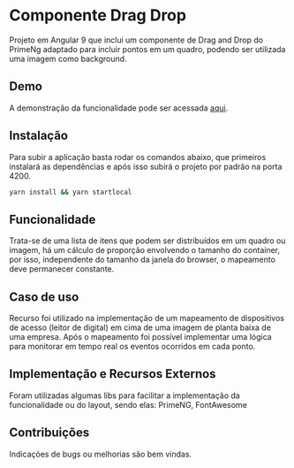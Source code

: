 # Componente Drag Drop

Projeto em Angular 9 que inclui um componente de Drag and Drop do PrimeNg adaptado para incluir pontos em um quadro, podendo ser utilizada uma imagem como background.

## Demo
A demonstração da funcionalidade pode ser acessada [aqui](https://drag-drop-component.herokuapp.com/).

## Instalação

Para subir a aplicação basta rodar os comandos abaixo, que primeiros instalará as dependências e após isso subirá o projeto por padrão na porta 4200.

```bash
yarn install && yarn startlocal
```

## Funcionalidade

Trata-se de uma lista de itens que podem ser distribuídos em um quadro ou imagem, há um cálculo de proporção envolvendo o tamanho do container, por isso, independente do tamanho da janela do browser, o mapeamento deve permanecer constante.

## Caso de uso

Recurso foi utilizado na implementação de um mapeamento de dispositivos de acesso (leitor de digital) em cima de uma imagem de planta baixa de uma empresa. Após o mapeamento foi possível implementar uma lógica para monitorar em tempo real os eventos ocorridos em cada ponto.

## Implementação e Recursos Externos

Foram utilizadas algumas libs para facilitar a implementação da funcionalidade ou do layout, sendo elas: PrimeNG, FontAwesome

## Contribuições

Indicações de bugs ou melhorias são bem vindas.

